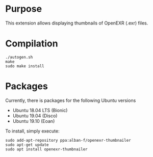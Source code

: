 # Purpose
This extension allows displaying thumbnails of OpenEXR (.exr) files.

# Compilation
```
./autogen.sh
make
sudo make install
```
# Packages
Currently, there is packages for the following Ubuntu versions
- Ubuntu 18.04 LTS (Bionic)
- Ubuntu 19.04 (Disco)
- Ubuntu 19.10 (Eoan)

To install, simply execute:
```
sudo add-apt-repository ppa:alban-f/openexr-thumbnailer
sudo apt-get update
sudo apt install openexr-thumbnailer
```
